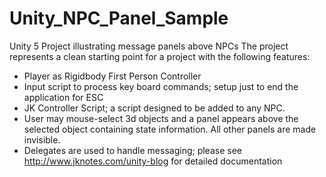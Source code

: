 # Unity_NPC_Panel_Sample
Unity 5 Project illustrating message panels above NPCs
The project represents a clean starting point for a project with the following features:
- Player as Rigidbody First Person Controller
- Input script to process key board commands; setup just to end the application for ESC
- JK Controller Script; a script designed to be added to any NPC.   
- User may mouse-select 3d objects and a panel appears above the selected object containing state information. All other panels are made invisible.
- Delegates are used to handle messaging; please see http://www.jknotes.com/unity-blog for detailed documentation
